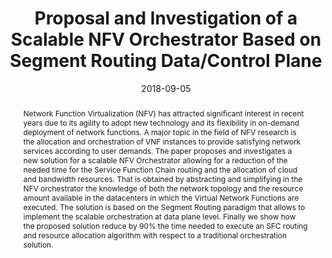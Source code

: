 ---
title: Proposal and Investigation of a Scalable NFV Orchestrator Based on Segment Routing Data/Control Plane
date: 2018-09-05
publishDate: 2018-09-05
authors: ["Vincenzo Eramo", "Francesco G. Lavacca", "Tiziana Catena", "Marco Polverini", "Antonio Cianfrani"]
publication_types: ["1"]
abstract: "Network Function Virtualization (NFV) has attracted significant interest in recent years due to its agility to adopt new technology and its flexibility in on-demand deployment of network functions. A major topic in the field of NFV research is the allocation and orchestration of VNF instances to provide satisfying network services according to user demands. The paper proposes and investigates a new solution for a scalable NFV Orchestrator allowing for a reduction of the needed time for the Service Function Chain routing and the allocation of cloud and bandwidth resources. That is obtained by abstracting and simplifying in the NFV orchestrator the knowledge of both the network topology and the resource amount available in the datacenters in which the Virtual Network Functions are executed. The solution is based on the Segment Routing paradigm that allows to implement the scalable orchestration at data plane level. Finally we show how the proposed solution reduce by 90% the time needed to execute an SFC routing and resource allocation algorithm with respect to a traditional orchestration solution."
featured: true
publication: IEEE CNSM
url_pdf: "https://ieeexplore.ieee.org/abstract/document/8584951"
---